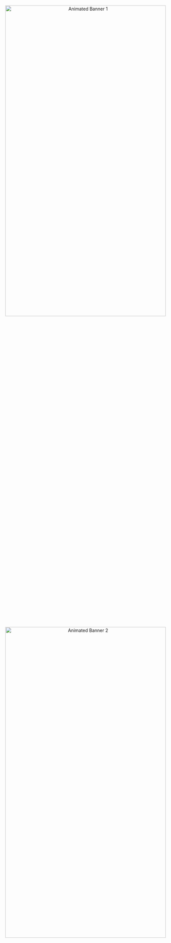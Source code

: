 #

<div style="text-align: center;">

  <!-- First GIF (Full width) -->
  <img src="https://i.imgur.com/QTPq2GC.gif" alt="Animated Banner 1" style="width: 100%; height:50%; ; display: block; margin: 0 auto;">

  <!-- Second GIF (Full width) -->
  <img src="https://i.pinimg.com/originals/31/fa/01/31fa01bbb94c8df00335bba99fcf2cd8.gif" alt="Animated Banner 2" style="width: 100%; height: 50%; display: block; margin: 0 auto;">

</div>
